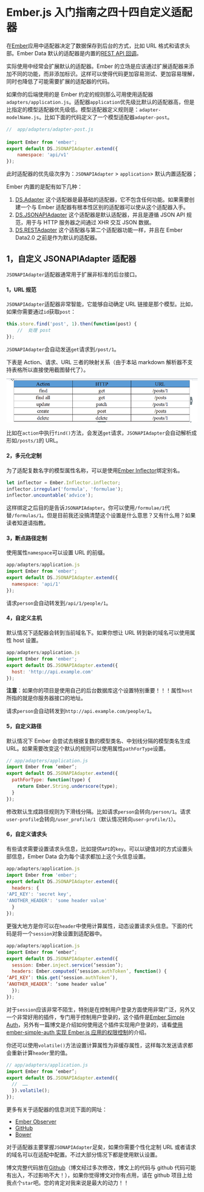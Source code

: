 # Ember.js 入门指南之四十四自定义适配器

在[Ember](http://emberjs.com)应用中适配器决定了数据保存到后台的方式，比如 URL 格式和请求头部。Ember Data 默认的适配器是内置的[REST API 回调](http://jsonapi.org/)。

实际使用中经常会扩展默认的适配器。Ember 的立场是应该通过扩展适配器来添加不同的功能，而非添加标识。这样可以使得代码更加容易测试、更加容易理解，同时也降低了可能需要扩展的适配器的代码。

如果你的后端使用的是 Ember 约定的规则那么可用使用适配器`adapters/application.js`。适配器`application`优先级比默认的适配器高，但是比指定的模型适配器优先级低。模型适配器定义规则是：`adapter-modelName.js`。比如下面的代码定义了一个模型适配器`adapter-post`。

```js
//  app/adapters/adapter-post.js

import Ember from 'ember';  
export default DS.JSONAPIAdapter.extend({  
    namespace: 'api/v1'
}); 
```

此时适配器的优先级次序为：`JSONAPIAdapter` > `application`> 默认内置适配器；

Ember 内置的是配有如下几种：

1.  [DS.Adapter](http://emberjs.com/api/data/classes/DS.Adapter.html) 这个适配器是最基础的适配器，它不包含任何功能。如果需要创建一个与 Ember 适配器有根本性区别的适配器可以使从这个适配器入手。
2.  [DS.JSONAPIAdapter](http://emberjs.com/api/data/classes/DS.JSONAPIAdapter.html) 这个适配器是默认适配器，并且是遵循 JSON API 规范，用于与 HTTP 服务器之间通过 XHR 交互 JSON 数据。
3.  [DS.RESTAdapter](http://emberjs.com/api/data/classes/DS.RESTAdapter.html) 这个适配器与第二个适配器功能一样，并且在 Ember Data2.0 之前是作为默认的适配器。

## 1，自定义 JSONAPIAdapter 适配器

`JSONAPIAdapter`适配器通常用于扩展非标准的后台接口。

#### 1，URL 规范

`JSONAPIAdapter`适配器非常智能，它能够自动确定 URL 链接是那个模型。比如，如果你需要通过`id`获取`post`：

```js
this.store.find('post', 1).then(function(post) {  
    //  处理 post
}); 
```

`JSONAPIAdapter`会自动发送`get`请求到`/post/1`。

下表是 Action、请求、URL 三者的映射关系（由于本站 markdown 解析器不支持表格所以直接使用截图替代了）。

![映射关系截图](img/6b92d167abe88234225dc144b5503e96.jpg)

比如在`action`中执行`find()`方法，会发送`get`请求，`JSONAPIAdapter`会自动解析成形如`/posts/1`的 URL。

#### 2，多元化定制

为了适配复数名字的模型属性名称，可以是使用[Ember Inflector](https://github.com/stefanpenner/ember-inflector)绑定别名。

```js
let inflector = Ember.Inflector.inflector;  
inflector.irregular('formula', 'formulae');  
inflector.uncountable('advice'); 
```

这样绑定之后目的是告诉`JSONAPIAdapter`。你可以使用`/formulae/1`代替`/formulas/1`。但是目前我还没搞清楚这个设置是什么意思？又有什么用？如果读者知道请指教。

#### 3，断点路径定制

使用属性`namespace`可以设置 URL 的前缀。

```js
app/adapters/application.js  
import Ember from 'ember';  
export default DS.JSONAPIAdapter.extend({  
  namespace: 'api/1'
}); 
```

请求`person`会自动转发到`/api/1/people/1`。

#### 4，自定义主机

默认情况下适配器会转到当前域名下。如果你想让 URL 转到新的域名可以使用属性 host 设置。

```js
app/adapters/application.js  
import Ember from 'ember';  
export default DS.JSONAPIAdapter.extend({  
  host: 'http://api.example.com'
}); 
```

**注意**：如果你的项目是使用自己的后台数据库这个设置特别重要！！！属性`host`所指的就是你服务器接口的地址。

请求`person`会自动转发到`http://api.example.com/people/1`。

#### 5，自定义路径

默认情况下 Ember 会尝试去根据复数的模型类名、中划线分隔的模型类名生成 URL。如果需要改变这个默认的规则可以使用属性`pathForType`设置。

```js
// app/adapters/application.js
import Ember from ‘ember’;  
export default DS.JSONAPIAdapter.extend({  
  pathForType: function(type) {
    return Ember.String.underscore(type);
  }
}); 
```

修改默认生成路径规则为下滑线分隔。比如请求`person`会转向`/person/1`。请求`user-profile`会转向`/user_profile/1`（默认情况转向`user-profile/1`）。

#### 6，自定义请求头

有些请求需要设置请求头信息，比如提供`API`的`key`。可以以键值对的方式设置头部信息，Ember Data 会为每个请求都加上这个头信息设置。

```js
app/adapters/application.js  
import Ember from 'ember';  
export default DS.JSONAPIAdapter.extend({  
  headers: {
'API_KEY': 'secret key',  
'ANOTHER_HEADER': 'some header value'  
  }
}); 
```

更强大地方是你可以在`header`中使用计算属性，动态设置请求头信息。下面的代码是将一个`session`对象设置到适配器中。

```js
app/adapters/application.js  
import Ember from ‘ember’;  
export default DS.JSONAPIAdapter.extend({  
  session: Ember.inject.service(‘session’);
  headers: Ember.computed(‘session.authToken’, function() {
‘API_KEY’: this.get(‘session.authToken’),
‘ANOTHER_HEADER’: ‘some header value’  
  });
}); 
```

对于`session`应该非常不陌生，特别是在控制用户登录方面使用非常广泛，另外又一个非常好用的插件，专门用于控制用户登录的，这个插件是[Ember Simple Auth](https://github.com/simplabs/ember-simple-auth)，另外有一篇博文是介绍如何使用这个插件实现用户登录的，请看[使用 ember-simple-auth 实现 Ember.js 应用的权限控制](http://blog.ddlisting.com/2015/11/20/ember-application-authority-control/)的介绍。

你还可以使用`volatile()`方法设置计算属性为非缓存属性，这样每次发送请求都会重新计算`header`里的值。

```js
// app/adapters/application.js
import Ember from ‘ember’;  
export default DS.JSONAPIAdapter.extend({  
  //  ……
  }).volatile();
}); 
```

更多有关于适配器的信息浏览下面的网址：

*   [Ember Observer](http://emberobserver.com/categories/data)
*   [GitHub](https://github.com/search?q=ember+data+adapter&ref=cmdform)
*   [Bower](http://bower.io/search/?q=ember-data-)

对于适配器主要掌握`JSONAPIAdapter`足矣，如果你需要个性化定制 URL 或者请求的域名可以在适配中配置。不过大部分情况下都是使用默认设置。

博文完整代码放在[Github](https://github.com/ubuntuvim/my_emberjs_code)（博文经过多次修改，博文上的代码与 github 代码可能有出入，不过影响不大！），如果你觉得博文对你有点用，请在 github 项目上给我点个`star`吧。您的肯定对我来说是最大的动力！！